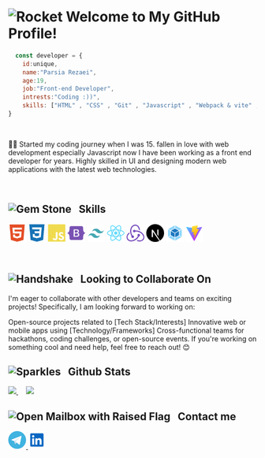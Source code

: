 
# <img src="https://raw.githubusercontent.com/Tarikul-Islam-Anik/Telegram-Animated-Emojis/main/Travel%20and%20Places/Rocket.webp" alt="Rocket" width="50" height="50" /> Welcome to My GitHub Profile!


```javascript 
  const developer = {
    id:unique,
    name:"Parsia Rezaei",
    age:19,
    job:"Front-end Developer",
    intrests:"Coding :))",
    skills: ["HTML" , "CSS" , "Git" , "Javascript" , "Webpack & vite" , "React.js" , "Next.js"],
}
```
<br/>

🙋‍♂️ Started my coding journey when I was 15. fallen in love with web development especially Javascript now I have been working as a front end developer for years. Highly skilled in UI and designing modern web applications with the latest web technologies.

<br/>

## <img src="https://raw.githubusercontent.com/Tarikul-Islam-Anik/Telegram-Animated-Emojis/main/Objects/Gem%20Stone.webp" alt="Gem Stone" width="30" height="30" /> &nbsp; Skills
  <p align="left">
    <a href="https://developer.mozilla.org/en-US/docs/Glossary/HTML5" target="_blank" rel="noreferrer"><img src="https://github.com/Parsia-Rezaei/Parsia-Rezaei/blob/main/html5-colored.svg" width="36" height="36" alt="HTML5" /></a>
    <a href="https://www.w3.org/TR/CSS/#css" target="_blank" rel="noreferrer"><img src="https://github.com/Parsia-Rezaei/Parsia-Rezaei/blob/main/css3-colored.svg" width="36" height="36" alt="CSS3" /></a>
    <a href="https://developer.mozilla.org/en-US/docs/Web/JavaScript" target="_blank" rel="noreferrer"><img src="https://github.com/Parsia-Rezaei/Parsia-Rezaei/blob/main/javascript-colored.svg" width="36" height="36" alt="Javascript" /></a>
    <a href="https://getbootstrap.com/" target="_blank" rel="noreferrer"><img src="https://github.com/Parsia-Rezaei/Parsia-Rezaei/blob/main/bootstrap-colored.svg" width="36" height="36" alt="Bootstrap" /></a>
    <a href="https://tailwindcss.com/" target="_blank" rel="noreferrer"><img src="https://github.com/Parsia-Rezaei/Parsia-Rezaei/blob/main/tailwind-svgrepo-com.svg" width="36" height="36" alt="Tailwind" /></a>
    <a href="https://reactjs.org/" target="_blank" rel="noreferrer"><img src="https://github.com/Parsia-Rezaei/Parsia-Rezaei/blob/main/react-colored.svg" width="36" height="36" alt="React" /></a>
    <a href="https://redux.js.org/" target="_blank" rel="noreferrer"><img src="https://github.com/Parsia-Rezaei/Parsia-Rezaei/blob/main/redux-colored.svg" width="36" height="36" alt="Redux" /></a>
    <a href="https://nextjs.org/" target="_blank" rel="noreferrer"><img src="https://github.com/Parsia-Rezaei/Parsia-Rezaei/blob/main/nextjs-icon-svgrepo-com.svg" width="36" height="36" alt="Next.js" /></a>
    <a href="https://webpack.js.org/" target="_blank" rel="noreferrer"><img src="https://github.com/Parsia-Rezaei/Parsia-Rezaei/blob/main/webpack-svgrepo-com.svg" width="36" height="36" alt="Webpack" /></a>
    <a href="https://vitejs.dev/" target="_blank" rel="noreferrer"><img src="https://github.com/Parsia-Rezaei/Parsia-Rezaei/blob/main/vite-svgrepo-com.svg" width="36" height="36" alt="Vite" /></a>
</p>
<br />

## <img src="https://raw.githubusercontent.com/Tarikul-Islam-Anik/Animated-Fluent-Emojis/master/Emojis/Hand%20gestures/Handshake.png" alt="Handshake" width="30" height="30" /> &nbsp; Looking to Collaborate On
I'm eager to collaborate with other developers and teams on exciting projects! Specifically, I am looking forward to working on:

Open-source projects related to [Tech Stack/Interests]
Innovative web or mobile apps using [Technology/Frameworks]
Cross-functional teams for hackathons, coding challenges, or open-source events.
If you're working on something cool and need help, feel free to reach out! 😊



## <img src="https://raw.githubusercontent.com/Tarikul-Islam-Anik/Telegram-Animated-Emojis/main/Activity/Sparkles.webp" alt="Sparkles" width="30" height="30" /> &nbsp; Github Stats

<a href="https://github.com/parsia-rezaei">
  <img src="https://github-readme-stats.vercel.app/api?username=parsia-rezaei&show_icons=true&theme=tokyonight" />
</a>
  &nbsp;
   &nbsp;
<a href="https://github.com/parsia-rezaei">
  <img src="https://github-readme-stats.vercel.app/api/top-langs/?username=parsia-rezaei&theme=dark" />
</a>

## <img src="https://raw.githubusercontent.com/Tarikul-Islam-Anik/Animated-Fluent-Emojis/master/Emojis/Objects/Open%20Mailbox%20with%20Raised%20Flag.png" alt="Open Mailbox with Raised Flag" width="30" height="30" /> &nbsp; Contact me </h2>
<p>
   <a href="https://t.me/Parsia_1383/">
      <img width="36" height="36" src="https://github.com/Parsia-Rezaei/Parsia-Rezaei/blob/main/telegram-svgrepo-com.svg" />
   </a>
  <a href="https://www.linkedin.com/in/parsia-rezaei-a42348323?utm_source=share&utm_campaign=share_via&utm_content=profile&utm_medium=android_app">
    <img width="36" height="36" src="https://github.com/Parsia-Rezaei/Parsia-Rezaei/blob/main/linkedin-svgrepo-com.svg" />
  </a>
</p>

<br />

